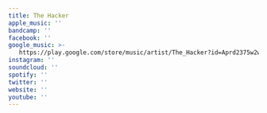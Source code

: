 ```yaml
---
title: The Hacker
apple_music: ''
bandcamp: ''
facebook: ''
google_music: >-
   https://play.google.com/store/music/artist/The_Hacker?id=Aprd2375w2wj3to463y63vcn7ay
instagram: ''
soundcloud: ''
spotify: ''
twitter: ''
website: ''
youtube: ''
---
```


